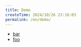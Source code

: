 ```yaml
---
title: Demo
createTime: 2024/10/26 23:16:03
permalink: /en/demo/
---
```


- [bar](./bar.md)
- [foo](./foo.md)
